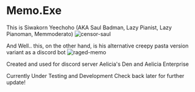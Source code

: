 # Memo.Exe
This is Siwakorn Yeechoho (AKA Saul Badman, Lazy Pianist, Lazy Pianoman, Memmoderato)
![censor-saul](https://user-images.githubusercontent.com/68505570/193414269-4bac81ad-f51e-4e88-9f92-c4d94c0e8275.jpg)

And Well.. this, on the other hand, is his alternative creepy pasta version variant as a discord bot
![raged-memo](https://user-images.githubusercontent.com/68505570/193408061-9c9b78b5-c6b1-4650-806b-0603d89378dd.jpg)

Created and used for discord server Aelicia's Den and Aelicia Enterprise

Currently Under Testing and Development
Check back later for further update!
